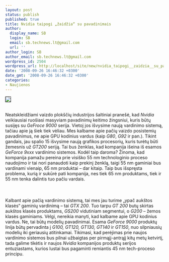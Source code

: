 ```yaml
---
layout: post
status: publish
published: true
title: Nvidia taipogi „žaidžia“ su pavadinimais
author:
  display_name: SB
  login: SB
  email: sb.technews.lt@gmail.com
  url: ''
author_login: SB
author_email: sb.technews.lt@gmail.com
wordpress_id: 2504
wordpress_url: http://localhost/site/new/nvidia_taipogi__zaidzia__su_pavadinimais/
date: '2008-09-26 16:46:32 +0300'
date_gmt: '2008-09-26 16:46:32 +0300'
categories:
- Naujienos
---
```

<div class="imgright"><img src="http://tbn0.google.com/images?q=tbn:OxwXIBDLX9ViIM:http://blogs.zdnet.com/open-source/images/nvidia_logo.jpg" border="1"></div>
<p><br>Neatskleidžiami vaizdo plokščių industrijos šaltiniai pranešė, kad <i>Nvidia</i> veikiausiai ruošiasi masyviam pavadinimų keitimo žingsniui, kuris būtų susijęs su <i>GeFroce 9000</i> serija. Vietoj jos išvysime naują vardinimo sistemą, tačiau apie ją šiek tiek vėliau. Mes kalbame apie pačių vaizdo posistemių pavadinimus, ne apie GPU kodinius vardus (kaip <i>G80</i>, <i>G92</i> ir pan.). Tikint gandais, jau spalio 15 išvysime naują grafikos procesorių, kuris turėtų būti žemesnis už <i>GT200</i> seriją. Tai bus ženklas, kad kompanija išeina iš esamos <i>GeForce 9xxx</i> vardinimo sistemos. Kodėl taip daroma? Žinoma, kad kompanija pamažu pereina prie visiško 55 nm technologinio proceso naudojimo ir tai nori panaudoti kaip prekinį ženklą, taigi 55 nm gaminiai bus vardinami vienaip, 65 nm produktai – dar kitaip. Taip bus išspręsta problema, kurią ir sukūrė pati kompanija, nes tiek 65 nm produktams, tiek ir 55 nm tenka dalintis tuo pačiu vardais.<br />
<br><br />
<br>Kalbant apie pačią vardinimo sistemą, tai mes jau turime „ypač aukštos klasės“ gaminių vardinimą – tai <i>GTX 200</i>. Tuo tarpu <i>GT 200</i> butų skirtas aukštos klasės produktams, <i>GS200</i> vidutiniam segmentui, o <i>G200</i> – žemos klasės gaminiams. Vėlgi, nereikia manyti, kad kalbame apie GPU kodinius vardus. Ne, tai būtų modelių pavadinimai. Esama <i>GeForce 9000</i> produktų linija  būtų pervadinta į <i>G100, GT120, GT130, GT140</i> ir <i>GT150</i>, nuo silpniausių modelių iki geriausių atitinkamai. Tikimasi, kad perėjimas prie naujos vardinimo sistemos bus pilnai užbaigtas per pirmąjį-antrąjį kitų metų ketvirtį, tada galime tikėtis ir naujos <i>Nvidia</i> kompanijos produktų serijos entuziastams, kurios lustai bus pagaminti remiantis 45 nm tech-proceso principu.<br />
<br><br />
<br><br />
<br></p>
